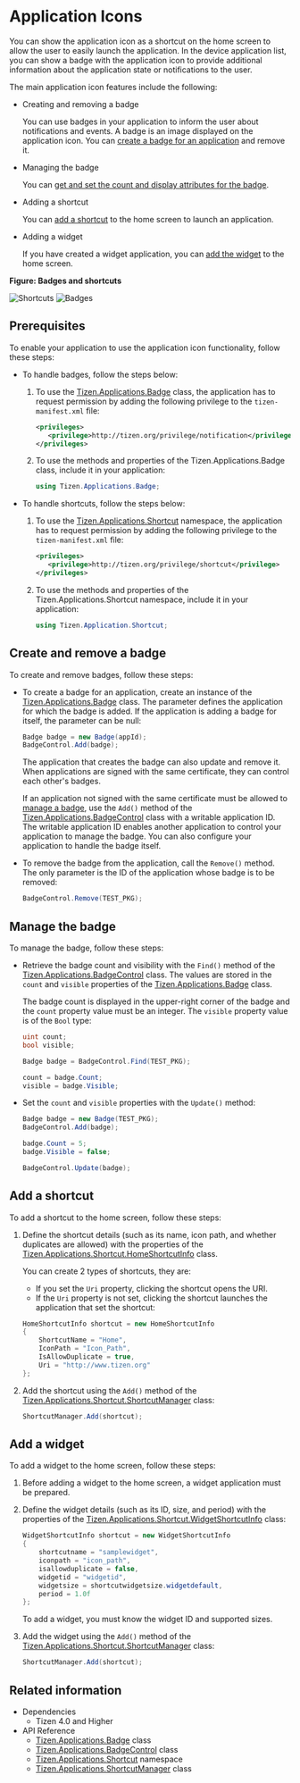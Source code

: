 # Application Icons


You can show the application icon as a shortcut on the home screen to allow the user to easily launch the application. In the device application list, you can show a badge with the application icon to provide additional information about the application state or notifications to the user.

The main application icon features include the following:

-   Creating and removing a badge

    You can use badges in your application to inform the user about notifications and events. A badge is an image displayed on the application icon. You can [create a badge for an application](#create) and remove it.

- Managing the badge

    You can [get and set the count and display attributes for the badge](#manage).

- Adding a shortcut

    You can [add a shortcut](#add) to the home screen to launch an application.

- Adding a widget

    If you have created a widget application, you can [add the widget](#add_widget) to the home screen.

**Figure: Badges and shortcuts**

![Shortcuts](./media/shortcut.png) ![Badges](./media/badge.png)


## Prerequisites


To enable your application to use the application icon functionality, follow these steps:

-   To handle badges, follow the steps below:
    1.  To use the [Tizen.Applications.Badge](/application/dotnet/api/TizenFX/latest/api/Tizen.Applications.Badge.html) class, the application has to request permission by adding the following privilege to the `tizen-manifest.xml` file:

        ```XML
        <privileges>
           <privilege>http://tizen.org/privilege/notification</privilege>
        </privileges>
        ```

    2. To use the methods and properties of the Tizen.Applications.Badge class, include it in your application:

        ```csharp
        using Tizen.Applications.Badge;
        ```

- To handle shortcuts, follow the steps below:
    1.  To use the [Tizen.Applications.Shortcut](/application/dotnet/api/TizenFX/latest/api/Tizen.Applications.Shortcut.html) namespace, the application has to request permission by adding the following privilege to the `tizen-manifest.xml` file:

        ```XML
        <privileges>
           <privilege>http://tizen.org/privilege/shortcut</privilege>
        </privileges>
        ```

    2. To use the methods and properties of the Tizen.Applications.Shortcut namespace, include it in your application:

        ```csharp
        using Tizen.Application.Shortcut;
        ```

<a name="create"></a>
## Create and remove a badge

To create and remove badges, follow these steps:

-   To create a badge for an application, create an instance of the [Tizen.Applications.Badge](/application/dotnet/api/TizenFX/latest/api/Tizen.Applications.Badge.html) class. The parameter defines the application for which the badge is added. If the application is adding a badge for itself, the parameter can be null:

    ```csharp
    Badge badge = new Badge(appId);
    BadgeControl.Add(badge);
    ```

    The application that creates the badge can also update and remove it. When applications are signed with the same certificate, they can control each other's badges.

    If an application not signed with the same certificate must be allowed to [manage a badge](#manage), use the `Add()` method of the [Tizen.Applications.BadgeControl](/application/dotnet/api/TizenFX/latest/api/Tizen.Applications.BadgeControl.html) class with a writable application ID. The writable application ID enables another application to control your application to manage the badge. You can also configure your application to handle the badge itself.

- To remove the badge from the application, call the `Remove()` method. The only parameter is the ID of the application whose badge is to be removed:

    ```csharp
    BadgeControl.Remove(TEST_PKG);
    ```

<a name="manage"></a>
## Manage the badge

To manage the badge, follow these steps:

-   Retrieve the badge count and visibility with the `Find()` method of the [Tizen.Applications.BadgeControl](/application/dotnet/api/TizenFX/latest/api/Tizen.Applications.BadgeControl.html) class. The values are stored in the `count` and `visible` properties of the [Tizen.Applications.Badge](/application/dotnet/api/TizenFX/latest/api/Tizen.Applications.Badge.html) class.

    The badge count is displayed in the upper-right corner of the badge and the `count` property value must be an integer. The `visible` property value is of the `Bool` type:

    ```csharp
    uint count;
    bool visible;

    Badge badge = BadgeControl.Find(TEST_PKG);

    count = badge.Count;
    visible = badge.Visible;
    ```

- Set the `count` and `visible` properties with the `Update()` method:

    ```csharp
    Badge badge = new Badge(TEST_PKG);
    BadgeControl.Add(badge);

    badge.Count = 5;
    badge.Visible = false;

    BadgeControl.Update(badge);
    ```

<a name="add"></a>
## Add a shortcut

To add a shortcut to the home screen, follow these steps:

1.  Define the shortcut details (such as its name, icon path, and whether duplicates are allowed) with the properties of the [Tizen.Applications.Shortcut.HomeShortcutInfo](/application/dotnet/api/TizenFX/latest/api/Tizen.Applications.Shortcut.HomeShortcutInfo.html) class.

    You can create 2 types of shortcuts, they are:

    -   If you set the `Uri` property, clicking the shortcut opens the URI.
    -   If the `Uri` property is not set, clicking the shortcut launches the application that set the shortcut:

    ```csharp
    HomeShortcutInfo shortcut = new HomeShortcutInfo
    {
        ShortcutName = "Home",
        IconPath = "Icon_Path",
        IsAllowDuplicate = true,
        Uri = "http://www.tizen.org"
    };
    ```

2. Add the shortcut using the `Add()` method of the [Tizen.Applications.Shortcut.ShortcutManager](/application/dotnet/api/TizenFX/latest/api/Tizen.Applications.Shortcut.ShortcutManager.html) class:

    ```csharp
    ShortcutManager.Add(shortcut);
    ```

<a name="add_widget"></a>
## Add a widget

To add a widget to the home screen, follow these steps:

1.  Before adding a widget to the home screen, a widget application must be prepared.
2. Define the widget details (such as its ID, size, and period) with the properties of the [Tizen.Applications.Shortcut.WidgetShortcutInfo](/application/dotnet/api/TizenFX/latest/api/Tizen.Applications.Shortcut.WidgetShortcutInfo.html) class:

    ```csharp
    WidgetShortcutInfo shortcut = new WidgetShortcutInfo
    {
        shortcutname = "samplewidget",
        iconpath = "icon_path",
        isallowduplicate = false,
        widgetid = "widgetid",
        widgetsize = shortcutwidgetsize.widgetdefault,
        period = 1.0f
    };
    ```

    To add a widget, you must know the widget ID and supported sizes.

3. Add the widget using the `Add()` method of the [Tizen.Applications.Shortcut.ShortcutManager](/application/dotnet/api/TizenFX/latest/api/Tizen.Applications.Shortcut.ShortcutManager.html) class:

    ```csharp
    ShortcutManager.Add(shortcut);
    ```

## Related information
  * Dependencies
    -   Tizen 4.0 and Higher
  * API Reference
    - [Tizen.Applications.Badge](/application/dotnet/api/TizenFX/latest/api/Tizen.Applications.Badge.html) class
    - [Tizen.Applications.BadgeControl](/application/dotnet/api/TizenFX/latest/api/Tizen.Applications.BadgeControl.html) class
    - [Tizen.Applications.Shortcut](/application/dotnet/api/TizenFX/latest/api/Tizen.Applications.Shortcut.html) namespace
    - [Tizen.Applications.ShortcutManager](/application/dotnet/api/TizenFX/latest/api/Tizen.Applications.ShortcutManager.html) class
